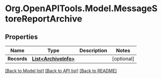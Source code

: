 
# Org.OpenAPITools.Model.MessageStoreReportArchive

## Properties

Name | Type | Description | Notes
------------ | ------------- | ------------- | -------------
**Records** | [**List&lt;ArchiveInfo&gt;**](ArchiveInfo.md) |  | [optional] 

[[Back to Model list]](../README.md#documentation-for-models)
[[Back to API list]](../README.md#documentation-for-api-endpoints)
[[Back to README]](../README.md)

